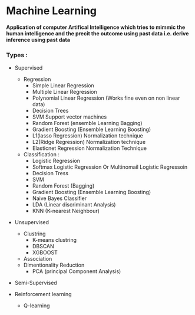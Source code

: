 # Machine Learning 

**Application of computer Artifical Intelligence which tries to mimmic the human intelligence and the precit the outcome using past data i.e. derive inference using past data**

### Types : 
* Supervised
  * Regression
      * Simple Linear Regression 
      * Multiple Linear Regression
      * Polynomial Linear Regression (Works fine even on non linear data)
      * Decision Trees
      * SVM Support vector machines
      * Random Forest (ensemble Learning Bagging)
      * Gradient Boosting (Ensemble Learning Boosting)
      * L1(lasso Regression) Normalization technique
      * L2(Ridge Regression) Normalization technique
      * Elasticnet Regression Normalization Technique
  * Classification :
      * Logistic Regression
      * Softmax Logistic Regression Or Multinomail Logistic Regressoin 
      * Decision Tress
      * SVM
      * Random Forest (Bagging)
      * Gradient Boosting (Ensemble Learning Boosting)
      * Naive Bayes Classifier
      * LDA (Linear discriminant Analysis)
      * KNN (K-nearest Neighbour)
   
* Unsupervised
  * Clustring
      * K-means clustring
      * DBSCAN
      * XGBOOST 
  * Association
  * Dimentionality Reduction
      * PCA (principal Component Analysis)
   
* Semi-Supervised
* Reinforcement learning
    * Q-learning
